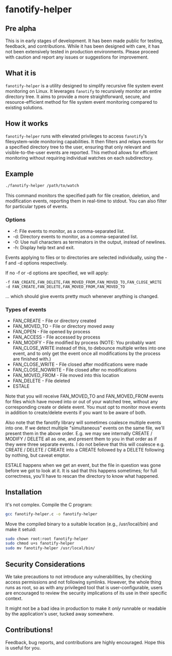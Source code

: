 # fanotify-helper

## Pre alpha

This is in early stages of development. It has been made public for testing, feedback, and contributions. While it has been designed with care, it has not been extensively tested in production environments. Please proceed with caution and report any issues or suggestions for improvement.

## What it is

`fanotify-helper` is a utility designed to simplify recursive file system event monitoring on Linux. It leverages `fanotify` to recursively monitor an entire directory tree. It aims to provide a more straightforward, secure, and resource-efficient method for file system event monitoring compared to existing solutions.

## How it works

`fanotify-helper` runs with elevated privileges to access `fanotify`'s filesystem-wide monitoring capabilities. It then filters and relays events for a specified directory tree to the user, ensuring that only relevant and visible-to-the-user events are reported. This method allows for efficient monitoring without requiring individual watches on each subdirectory.

## Example

```bash
./fanotify-helper /path/to/watch
```

This command monitors the specified path for file creation, deletion, and modification events, reporting them in real-time to stdout. You can also filter for particular types of events.

### Options

* -f: File events to monitor, as a comma-separated list.
* -d: Directory events to monitor, as a comma-separated list.
* -0: Use null characters as terminators in the output, instead of newlines.
* -h: Display help text and exit.

Events applying to files or to directories are selected individually, using the -f and -d options respectively.

If no -f or -d options are specified, we will apply:

```
-f FAN_CREATE,FAN_DELETE,FAN_MOVED_FROM,FAN_MOVED_TO,FAN_CLOSE_WRITE
-d FAN_CREATE,FAN_DELETE,FAN_MOVED_FROM,FAN_MOVED_TO
```

... which should give events pretty much whenever anything is changed.

### Types of events

* FAN_CREATE - File or directory created
* FAN_MOVED_TO - File or directory moved away
* FAN_OPEN - File opened by process
* FAN_ACCESS - File accessed by process
* FAN_MODIFY - File modified by process (NOTE: You probably want FAN_CLOSE_WRITE instead of this, to debounce multiple writes into one event, and to only get the event once all modifications by the process are finished with.)
* FAN_CLOSE_WRITE - File closed after modifications were made
* FAN_CLOSE_NOWRITE - File closed after no modifications
* FAN_MOVED_FROM - File moved into this location
* FAN_DELETE - File deleted
* ESTALE

Note that you will receive FAN_MOVED_TO and FAN_MOVED_FROM events for files which have moved into or out of your watched tree, without any corresponding create or delete event. You must opt to monitor move events in addition to create/delete events if you want to be aware of both.
 
Also note that the fanotify library will sometimes coalesce multiple events into one. If we detect multiple "simultaneous" events on the same file, we'll present them in the above order. E.g. we may see internally CREATE / MODIFY / DELETE all as one, and present them to you in that order as if they were three separate events. I do not believe that this will coalesce e.g. CREATE / DELETE / CREATE into a CREATE followed by a DELETE following by nothing, but caveat emptor.

ESTALE happens when we get an event, but the file in question was gone before we got to look at it. It is sad that this happens sometimes; for full correctness, you'll have to rescan the directory to know what happened.

## Installation

It's not complex. Compile the C program:

```bash
gcc fanotify-helper.c -o fanotify-helper
```

Move the compiled binary to a suitable location (e.g., /usr/local/bin) and make it setuid:

```bash
sudo chown root:root fanotify-helper
sudo chmod u+s fanotify-helper
sudo mv fanotify-helper /usr/local/bin/
```

## Security Considerations

We take precautions to not introduce any vulnerabilities, by checking access permissions and not following symlinks. However, the whole thing runs as root, so as with any privileged tool that is user-configurable, users are encouraged to review the security implications of its use in their specific context.

It might not be a bad idea in production to make it *only* runnable or readable by the application's user, tucked away somewhere.

## Contributions!

Feedback, bug reports, and contributions are highly encouraged. Hope this is useful for you.
